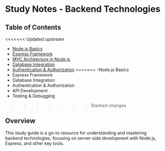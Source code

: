 # Study Notes - Backend Technologies

## Table of Contents
<<<<<<< Updated upstream
- [Node.js Basics](https://github.com/jgchoti/studynote/blob/main/backend-technologies/nodejs.md)
- [Express Framework](https://github.com/jgchoti/studynote/blob/main/backend-technologies/express.md)
- [MVC Architecture in Node.js](https://github.com/jgchoti/studynote/blob/main/backend-technologies/mvc.md)
- [Database Integration](https://github.com/jgchoti/studynote/blob/main/backend-technologies/database-integration.md)
- [Authentication & Authorization](https://github.com/jgchoti/studynote/blob/main/backend-technologies/authentication-authorization.md)
=======
-Node.js Basics
- Express Framework
- Database Integration
- Authentication & Authorization
- API Development
- Testing & Debugging
>>>>>>> Stashed changes

## Overview

This study guide is a go-to resource for understanding and mastering backend technologies, focusing on server-side development with Node.js, Express, and other key tools.
